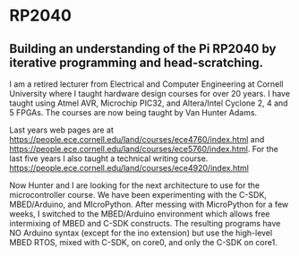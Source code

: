 # RP2040
Building an understanding of the Pi RP2040 by iterative programming and head-scratching.
---
I am a retired lecturer from Electrical and Computer Engineering at Cornell University where I taught hardware design courses
for over 20 years. I have taught using Atmel AVR, Microchip PIC32, and Altera/Intel Cyclone 2, 4 and 5 FPGAs.
The courses are now being taught by Van Hunter Adams. 

Last years web pages are at 
https://people.ece.cornell.edu/land/courses/ece4760/index.html
and
https://people.ece.cornell.edu/land/courses/ece5760/index.html.
For the last five years I also taught a technical writing course.
https://people.ece.cornell.edu/land/courses/ece4920/index.html

Now Hunter and I are looking for the next architecture to use for the microcontroller course.
We have been experimenting with the C-SDK, MBED/Arduino, and MIcroPython. After messing with 
MicroPython for a few weeks, I switched to the MBED/Arduino environment which allows free intermixing
of MBED and C-SDK constructs. The resulting programs have NO Arduino syntax (except for the ino extension)
but use the high-level MBED RTOS, mixed with C-SDK, on core0, and only the C-SDK on core1.
